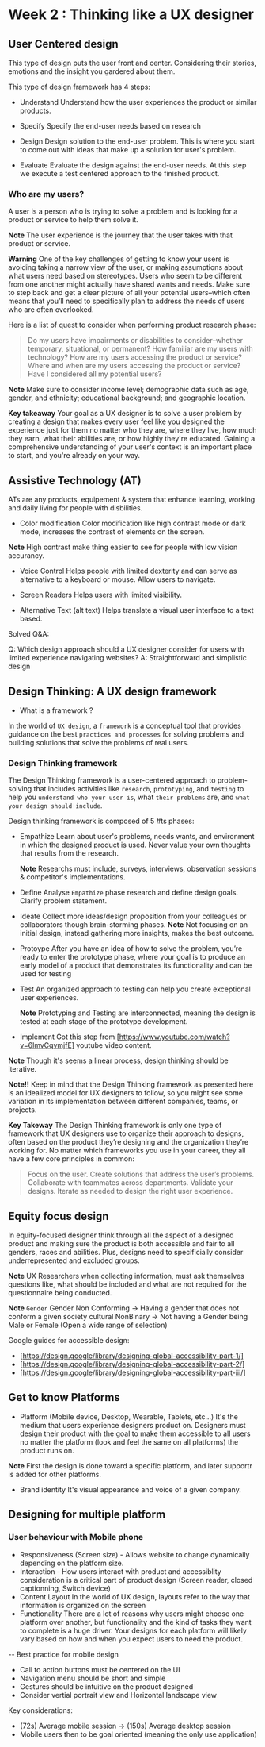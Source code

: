 # Week 2 : Thinking like a UX designer

## User Centered design

This type of design puts the user front and center. Considering their stories, emotions and the insight you gardered about them.

This type of design framework has 4 steps:

- Understand
    Understand how the user experiences the product or similar products.

- Specify
    Specify the end-user needs based on research

- Design
    Design solution to the end-user problem. This is where you start to come out with ideas that make up a solution for user's problem.

- Evaluate
    Evaluate the design against the end-user needs. At this step we execute a test centered approach to the finished product.

### Who are my users?

A user is a person who is trying to solve a problem and is looking for a product or service to help them solve it.

**Note**
The user experience is the journey that the user takes with that product or service.

**Warning**
One of the key challenges of getting to know your users is avoiding taking a narrow view of the user, or making assumptions about what users need based on stereotypes. Users who seem to be different from one another might actually have shared wants and needs. Make sure to step back and get a clear picture of all your potential users–which often means that you’ll need to specifically plan to address the needs of users who are often overlooked.

Here is a list of quest to consider when performing product research phase:
> Do my users have impairments or disabilities to consider–whether temporary, situational, or permanent?
> How familiar are my users with technology?
> How are my users accessing the product or service?
> Where and when are my users accessing the product or service?
> Have I considered all my potential users?

**Note**
Make sure to consider income level; demographic data such as age, gender, and ethnicity; educational background; and geographic location.

**Key takeaway**
Your goal as a UX designer is to solve a user problem by creating a design that makes every user feel like you designed the experience just for them no matter who they are, where they live, how much they earn, what their abilities are, or how highly they're educated. Gaining a comprehensive understanding of your user's context is an important place to start, and you're already on your way.

## Assistive Technology (AT)

ATs are any products, equipement & system that enhance learning, working and daily living for people with disbilities.

- Color modification
    Color modification like high contrast mode  or dark mode, increases the contrast of elements on the screen.

**Note**
    High contrast make thing easier to see for people with low vision accurancy.

- Voice Control
    Helps people with limited dexterity and can serve as alternative to a keyboard or mouse. Allow users to navigate.

- Screen Readers
    Helps users with limited visibility.

- Alternative Text (alt text)
    Helps translate a visual user interface to a text based.

Solved Q&A:

Q: Which design approach should a UX designer consider for users with limited experience navigating websites?
A: Straightforward and simplistic design

## Design Thinking: A UX design framework

- What is a framework ?

In the world of `UX design`, a `framework` is a conceptual tool that provides guidance on the best `practices and processes` for solving  problems and building solutions that solve the problems of real users.

### Design Thinking framework

The Design Thinking framework is a user-centered approach to problem-solving that includes activities like `research`, `prototyping`, and `testing` to help you `understand who your user is`, what `their problems` are, and `what your design should include`.

Design thinking framework is composed of 5 #ts phases:

- Empathize
    Learn about user's problems, needs wants, and environment in which the designed product is used.
    Never value your own thoughts that results from the research.

    **Note**
    Researchs must include, surveys, interviews, observation sessions & competitor's implementations.

- Define
    Analyse `Empathize` phase research and define design goals. Clarify problem statement.

- Ideate
    Collect more ideas/design proposition from your colleagues or collaborators though brain-storming phases.
    **Note**
    Not focusing on an initial design, instead gathering more insights, makes the best outcome.

- Protoype
    After you have an idea of how to solve the problem, you’re ready to enter the prototype phase, where your goal is to produce an early model of a product that demonstrates its functionality and can be used for testing

- Test
    An organized approach to testing can help you create exceptional user experiences.

    **Note**
    Prototyping and Testing are interconnected, meaning the design is tested at each stage of the prototype development.

- Implement
    Got this step from [https://www.youtube.com/watch?v=6lmvCqvmjfE] youtube video content.

**Note**
Though it's seems a linear process, design thinking should be iterative.

**Note!!**
Keep in mind that the Design Thinking framework as presented here is an idealized model for UX designers to follow, so you might see some variation in its implementation  between different companies, teams, or projects.

**Key Takeway**
The Design Thinking framework is only one type of framework that UX designers use to organize their approach to designs, often based on the product they’re designing and the organization they’re working for. No matter which frameworks you use in your career, they all have a few core principles in common:

> Focus on the user.
> Create solutions that address the user’s problems.
> Collaborate with teammates across departments.
> Validate your designs.
> Iterate as needed to design the right user experience.

## Equity focus design

In equity-focused designer think through all the aspect of a designed product and making sure the product is both accessible and fair to all genders, races and abilities.
Plus, designs need to specificially consider underrepresented and excluded groups.

**Note**
UX Researchers when collecting information, must ask themselves questions like, what should be included and what are not required for the questionnaire being conducted.

**Note** `Gender`
Gender Non Conforming -> Having a gender that does not conform a given society cultural
NonBinary -> Not having a Gender being Male or Female (Open a wide range of selection)

Google guides for accessible design:

- [https://design.google/library/designing-global-accessibility-part-1/]
- [https://design.google/library/designing-global-accessibility-part-2/]
- [https://design.google/library/designing-global-accessibility-part-iii/]

## Get to know Platforms

- Platform (Mobile device, Desktop, Wearable, Tablets, etc...)
It's the medium that users experience designers product on. Designers must design their product with the goal to make them accessible to all users no matter the platform (look and feel the same on all platforms) the product runs on.

**Note**
First the design is done toward a specific platform, and later supportr is added for other platforms.

- Brand identity
It's visual appearance and voice of a given company.

## Designing for multiple platform

### User behaviour with Mobile phone

- Responsiveness (Screen size) - Allows website to change dynamically depending on the platform size.
- Interaction - How users interact with product and accessiblity consideration is a critical part of product design (Screen reader, closed captionning, Switch device)
- Content Layout
    In the world of UX design, layouts refer to the way that information is organized on the screen
- Functionality
    There are a lot of reasons why users might choose one platform over another, but functionality and the kind of tasks they want to complete is a huge driver. Your designs for each platform will likely vary based on how and when you expect users to need the product.

-- Best practice for mobile design

- Call to action buttons must be centered on the UI
- Navigation menu should be short and simple
- Gestures should be intuitive on the product designed
- Consider vertial portrait view and Horizontal landscape view

Key considerations:

- (72s) Average mobile session -> (150s) Average desktop session
- Mobile users then to be goal oriented (meaning the only use application)
